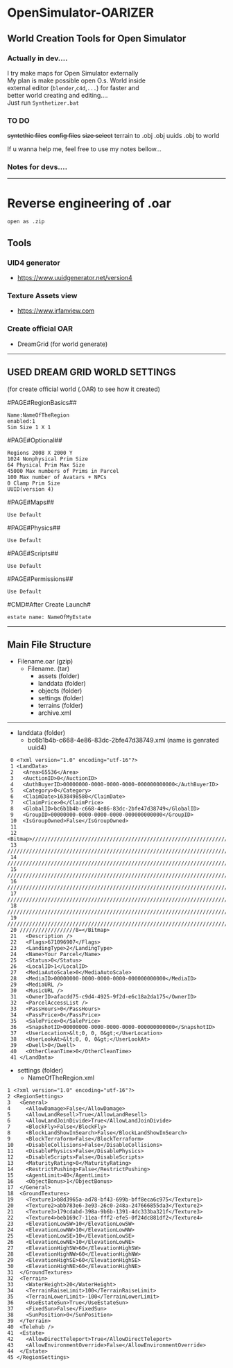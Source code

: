# OpenSimulator-OARIZER
## World Creation Tools for Open Simulator

### Actually in dev....

I try make maps for Open Simulator externally  
My plan is make possible open O.s. World inside  
external editor (`blender`,`c4d`,`...`) for faster and  
better world creating and editing....  
Just run `Synthetizer.bat`

### TO DO
~~syntethic files~~
~~config files~~
~~size select~~
terrain to .obj
.obj uuids
.obj to world



If u wanna help me, feel free to use my notes bellow...  
  
  
### Notes for devs....

---
#          Reverse engineering of .oar  
    
`open as .zip`
  
## Tools

### UID4 generator
 - https://www.uuidgenerator.net/version4  
### Texture Assets view
 - https://www.irfanview.com

### Create official OAR   
 - DreamGrid (for world generate)

---

## USED DREAM GRID  WORLD SETTINGS  
(for create official world (.OAR) to see how it created)  

#PAGE#RegionBasics##  
```
Name:NameOfTheRegion  
enabled:1  
Sim Size 1 X 1  
```
#PAGE#Optional##  
```
Regions 2008 X 2000 Y  
1024 Nonphysical Prim Size  
64 Physical Prim Max Size  
45000 Max numbers of Prims in Parcel  
100 Max number of Avatars + NPCs  
0 Clamp Prim Size  
UUID(version 4)   
```
#PAGE#Maps##  
```
Use Default  
```
#PAGE#Physics##  
```
Use Default  
```
#PAGE#Scripts##  
```
Use Default  
```
#PAGE#Permissions##  
```
Use Default  
```
#CMD#After Create Launch#
```
estate name: NameOfMyEstate  
```
---
## Main File Structure  
- Filename.oar (gzip)  
  - Filename. (tar)  
    - assets (folder)  
    - landdata (folder)  
    - objects (folder)  
    - settings (folder)  
    - terrains (folder)  
    - archive.xml   
---    
- landdata (folder)  
  - bc6b1b4b-c668-4e86-83dc-2bfe47d38749.xml (name is genrated uuid4)  

```
 0 <?xml version="1.0" encoding="utf-16"?>  
 1 <LandData>  
 2   <Area>65536</Area>  
 3   <AuctionID>0</AuctionID>  
 4   <AuthBuyerID>00000000-0000-0000-0000-000000000000</AuthBuyerID>  
 5   <Category>0</Category>  
 6   <ClaimDate>1638498580</ClaimDate>  
 7   <ClaimPrice>0</ClaimPrice>  
 8   <GlobalID>bc6b1b4b-c668-4e86-83dc-2bfe47d38749</GlobalID>  
 9   <GroupID>00000000-0000-0000-0000-000000000000</GroupID>  
 10  <IsGroupOwned>False</IsGroupOwned>  
 11    
 12 <Bitmap>////////////////////////////////////////////////////////////////////////////  
 13 ////////////////////////////////////////////////////////////////////////////////////  
 14 ////////////////////////////////////////////////////////////////////////////////////  
 15 ////////////////////////////////////////////////////////////////////////////////////  
 16 ////////////////////////////////////////////////////////////////////////////////////  
 17 ////////////////////////////////////////////////////////////////////////////////////  
 18 ////////////////////////////////////////////////////////////////////////////////////  
 19 ////////////////////////////////////////////////////////////////////////////////////  
 20 //////////////////8=</Bitmap>  
 21   <Description />  
 22   <Flags>671096907</Flags>  
 23   <LandingType>2</LandingType>  
 24   <Name>Your Parcel</Name>  
 25   <Status>0</Status>  
 26   <LocalID>1</LocalID>  
 27   <MediaAutoScale>0</MediaAutoScale>  
 28   <MediaID>00000000-0000-0000-0000-000000000000</MediaID>  
 29   <MediaURL />  
 30   <MusicURL />  
 31   <OwnerID>afacdd75-c9d4-4925-9f2d-e6c18a2da175</OwnerID>  
 32   <ParcelAccessList />  
 33   <PassHours>0</PassHours>  
 34   <PassPrice>0</PassPrice>  
 35   <SalePrice>0</SalePrice>  
 36   <SnapshotID>00000000-0000-0000-0000-000000000000</SnapshotID>  
 37   <UserLocation>&lt;0, 0, 0&gt;</UserLocation>  
 38   <UserLookAt>&lt;0, 0, 0&gt;</UserLookAt>  
 39   <Dwell>0</Dwell>  
 40   <OtherCleanTime>0</OtherCleanTime>  
 41 </LandData>
```

- settings (folder)
  - NameOfTheRegion.xml  

```
1 <?xml version="1.0" encoding="utf-16"?>  
2 <RegionSettings>  
3   <General>  
4     <AllowDamage>False</AllowDamage>  
5     <AllowLandResell>True</AllowLandResell>  
6     <AllowLandJoinDivide>True</AllowLandJoinDivide>  
7     <BlockFly>False</BlockFly>  
8     <BlockLandShowInSearch>False</BlockLandShowInSearch>  
9     <BlockTerraform>False</BlockTerraform>  
10    <DisableCollisions>False</DisableCollisions>  
11    <DisablePhysics>False</DisablePhysics>  
12    <DisableScripts>False</DisableScripts>  
13    <MaturityRating>0</MaturityRating>  
14    <RestrictPushing>False</RestrictPushing>  
15    <AgentLimit>40</AgentLimit>  
16    <ObjectBonus>1</ObjectBonus>  
17  </General>  
18  <GroundTextures>  
19    <Texture1>b8d3965a-ad78-bf43-699b-bff8eca6c975</Texture1>  
20    <Texture2>abb783e6-3e93-26c0-248a-247666855da3</Texture2>  
21    <Texture3>179cdabd-398a-9b6b-1391-4dc333ba321f</Texture3>  
22    <Texture4>beb169c7-11ea-fff2-efe5-0f24dc881df2</Texture4>  
23    <ElevationLowSW>10</ElevationLowSW>  
24    <ElevationLowNW>10</ElevationLowNW>  
25    <ElevationLowSE>10</ElevationLowSE>  
26    <ElevationLowNE>10</ElevationLowNE>  
27    <ElevationHighSW>60</ElevationHighSW>  
28    <ElevationHighNW>60</ElevationHighNW>  
29    <ElevationHighSE>60</ElevationHighSE>  
30    <ElevationHighNE>60</ElevationHighNE>  
31  </GroundTextures>  
32  <Terrain>  
33    <WaterHeight>20</WaterHeight>  
34    <TerrainRaiseLimit>100</TerrainRaiseLimit>  
35    <TerrainLowerLimit>-100</TerrainLowerLimit>  
36    <UseEstateSun>True</UseEstateSun>  
37    <FixedSun>False</FixedSun>  
38    <SunPosition>0</SunPosition>  
39  </Terrain>  
40  <Telehub />  
41  <Estate>  
42    <AllowDirectTeleport>True</AllowDirectTeleport>  
43    <AllowEnvironmentOverride>False</AllowEnvironmentOverride>  
44  </Estate>  
45 </RegionSettings>  		
 ```
															
															
															
															
															
															
															
															
															
															
															
